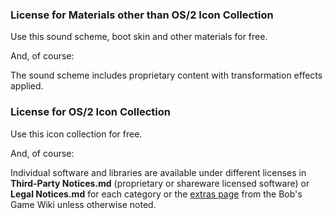 ### License for Materials other than OS/2 Icon Collection
Use this sound scheme, boot skin and other materials for free.

And, of course:

The sound scheme includes proprietary content with transformation effects applied.

### License for OS/2 Icon Collection
Use this icon collection for free.

And, of course:

Individual software and libraries are available under different licenses in **Third-Party Notices.md** (proprietary or shareware licensed software) or **Legal Notices.md** for each category or the [extras page](https://bobsgame.fandom.com/wiki/Extras) from the Bob's Game Wiki unless otherwise noted.
